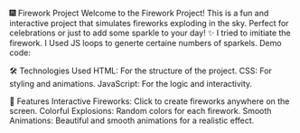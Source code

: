 🎆 Firework Project
Welcome to the Firework Project! This is a fun and interactive project that simulates fireworks exploding in the sky. Perfect for celebrations or just to add some sparkle to your day! ✨
I tried to imitiate the firework. I Used JS loops to generte certaine numbers of sparkels.
Demo code: 


🛠️ Technologies Used
HTML: For the structure of the project.
CSS: For styling and animations.
JavaScript: For the logic and interactivity.

🌟 Features
Interactive Fireworks: Click to create fireworks anywhere on the screen.
Colorful Explosions: Random colors for each firework.
Smooth Animations: Beautiful and smooth animations for a realistic effect.







